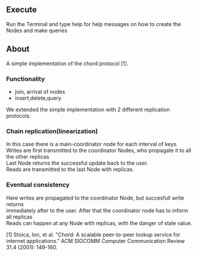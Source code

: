 ## Execute
Run the Terminal and type help for help messages on how to create the Nodes and make queries

## About
A simple implementation of the chord protocol [1]. <br />


### Functionality
  - join, arrival of nodes<br />
  - insert,delete,query<br />
  
We extended the simple implementation with 2 different replication protocols:

### Chain replication(linearization)
In this case there is a main-coordinator node for each interval of keys.<br />
Writes are first transmitted to the coordinator Nodes, who propagate it to all the other replicas <br />
Last Node returns the successful update back to the user. <br />
Reads are transmitted to the last Node with replicas. <br />

### Eventual consistency
Here writes are propagated to the coordinator Node, but succesfull write returns <br />
immediately after to the user. After that the coordinator node has to inform all replicas <br />
Reads can happen at any Node with replicas, with the danger of stale value. <br />






[1] Stoica, Ion, et al. "Chord: A scalable peer-to-peer lookup service for internet applications."
ACM SIGCOMM Computer Communication Review 31.4 (2001): 149-160. 
